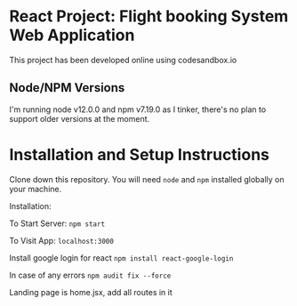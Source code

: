 # React Project: Flight booking System Web Application

This project has been developed online using codesandbox.io

## Node/NPM Versions

I'm running node v12.0.0 and npm v7.19.0 as I tinker, there's no plan to
support older versions at the moment.

# Installation and Setup Instructions

Clone down this repository. You will need `node` and `npm` installed globally on your machine.

Installation:

To Start Server:
`npm start`

To Visit App:
`localhost:3000`

Install google login for react
`npm install react-google-login`

In case of any errors
`npm audit fix --force`

Landing page is home.jsx, add all routes in it